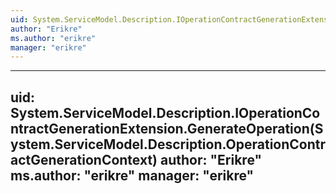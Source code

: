 ```yaml
---
uid: System.ServiceModel.Description.IOperationContractGenerationExtension
author: "Erikre"
ms.author: "erikre"
manager: "erikre"
---
```


---
uid: System.ServiceModel.Description.IOperationContractGenerationExtension.GenerateOperation(System.ServiceModel.Description.OperationContractGenerationContext)
author: "Erikre"
ms.author: "erikre"
manager: "erikre"
---
